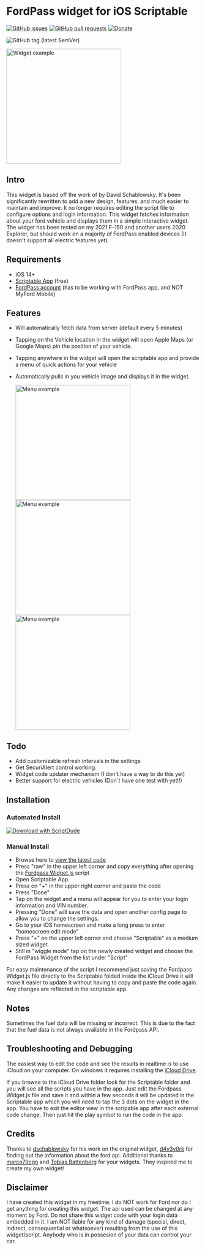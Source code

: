 # FordPass widget for iOS Scriptable

[![GitHub issues](https://img.shields.io/github/issues/tonesto7/fordpass-scriptable?style=for-the-badge)](https://github.com/tonesto7/fordpass-scriptable/issues)
[![GitHub pull requests](https://img.shields.io/github/issues-pr/tonesto7/fordpass-scriptable?style=for-the-badge)](https://github.com/tonesto7/fordpass-scriptable/pulls)
[![Donate](https://img.shields.io/badge/donate-paypal-green.svg?style=for-the-badge)](https://www.paypal.com/cgi-bin/webscr?cmd=_s-xclick&hosted_button_id=RVFJTG8H86SK8&source=url)

![GitHub tag (latest SemVer)](https://img.shields.io/github/v/tag/tonesto7/fordpass-scriptable?label=Latest%20Script%20Version&sort=semver&style=for-the-badge)

<img src="images/widget_screenshot.png" alt="Widget example" width="300" />

## Intro

This widget is based off the work of [](https://github.com/dschablowsky/FordPassWidget) by David Schablowsky.
It's been significantly rewritten to add a new design, features, and much easier to maintain and improve.
It no longer requires editing the script file to configure options and login information.
This widget fetches information about your ford vehicle and displays them in a simple interactive widget.
The widget has been tested on my 2021 F-150 and another users 2020 Explorer, but should work on a majority of FordPass enabled devices (It doesn't support all electric features yet).

## Requirements

- iOS 14+
- [Scriptable App](https://scriptable.app/) (free)
- [FordPass account](https://sso.ci.ford.com/authsvc/mtfim/sps/authsvc?PolicyId=urn:ibm:security:authentication:asf:basicldapuser&Target=https%3A%2F%2Fsso.ci.ford.com%2Foidc%2Fendpoint%2Fdefault%2Fauthorize%3FqsId%3D1f0281db-c684-454a-8d31-0c0f297cc9ed%26client_id%3D880cf418-6345-4e3b-81cd-7b623309b571&identity_source_id=75d08ad1-510f-468a-b69b-5ebc34f773e3#appID=CCCA9FB8-B941-46AD-A89F-F9D9D699DD68&propertySpecificContentKey=brand_ford&originURL=https%3A%2F%2Fwww.ford.com%2F&lang=en_us&fsURL=https%3A%2F%2Fapi.mps.ford.com) (has to be working with FordPass app, and NOT MyFord Mobile)

## Features

- Will automatically fetch data from server (default every 5 minutes)
- Tapping on the Vehicle location in the widget will open Apple Maps (or Google Maps) pin the position of your vehicle.
- Tapping anywhere in the widget will open the scriptable app and provide a menu of quick actions for your vehicle
- Automatically pulls in you vehicle image and displays it in the widget.
  
  
  <img src="images/main_menu_example.png" alt="Menu example" width="300" />
   <img src="images/advanced_control_menu.png" alt="Menu example" width="300" />
  <img src="images/setting_menu.png" alt="Menu example" width="300" />
 
  
## Todo

- Add customizable refresh intervals in the settings
- Get SecuriAlert control working.
- Widget code updater mechanism (I don't have a way to do this yet)
- Better support for electric vehicles (Don´t have one test with yet!!)

## Installation

### Automated Install

[![Download with ScriptDude](https://scriptdu.de/download.svg)](https://scriptdu.de/?name=Fordpass+Widget&source=https%3A%2F%2Fraw.githubusercontent.com%2Ftonesto7%2Ffordpass-scriptable%2Fmain%2FFordpass%2520Widget.js&docs=https%3A%2F%2Fgithub.com%2Ftonesto7%2Ffordpass-scriptable)

### Manual Install
- Browse here to [view the latest code](Fordpass%20Widget.js)
- Press "raw" in the upper left corner and copy everything after opening the [Fordpass Widget.js](Fordpass%20Widget.js) script
- Open Scriptable App
- Press on "+" in the upper right corner and paste the code
- Press "Done"
- Tap on the widget and a menu will appear for you to enter your login information and VIN number.
- Pressing "Done" will save the data and open another config page to allow you to change the settings.
- Go to your iOS homescreen and make a long press to enter "homescreen edit mode"
- Press "+" on the upper left corner and choose "Scriptable" as a medium sized widget
- Still in "wiggle mode" tap on the newly created widget and choose the FordPass Widget from the list under "Script"

For easy maintenance of the script I recommend just saving the Fordpass Widget.js file directly to the Scriptable folded inside the iCloud Drive it will make it easier to update it without having to copy and paste the code again. Any changes are reflected in the scriptable app.

## Notes
 
Sometimes the fuel data will be missing or incorrect. This is due to the fact that the fuel data is not always available in the Fordpass API.

## Troubleshooting and Debugging

The easiest way to edit the code and see the results in realtime is to use iCloud on your computer. On windows it requires installing the [iCloud Drive](https://www.icloud.com/drive/).

If you browse to the iCloud Drive folder look for the Scriptable folder and you will see all the scripts you have in the app.  Just edit the Fordpass Widget.js file and save it and within a few seconds it will be updated in the Scriptable app which you will need to tap the 3 dots on the widget in the app.  You have to exit the editor view in the scripable app after each external code change.
Then just hit the play symbol to run the code in the app.

## Credits

Thanks to [dschablowsky](https://github.com/dschablowsky/FordPassWidget) for his work on the original widget, [d4v3y0rk](https://github.com/d4v3y0rk) for finding out the information about the ford api. Additional thanks to [marco79cgn](https://github.com/marco79cgn) and [Tobias Battenberg](https://github.com/mountbatt) for your widgets. They inspired me to create my own widget!

## Disclaimer

I have created this widget in my freetime. I do NOT work for Ford nor do I get anything for creating this widget. The api used can be changed at any moment by Ford. Do not share this widget code with your login data embedded in it. I am NOT liable for any kind of damage (special, direct, indirect, consequential or whatsoever) resulting from the use of this widget/script. Anybody who is in possesion of your data can control your car.
